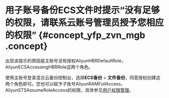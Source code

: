 # 用子账号备份ECS文件时提示“没有足够的权限，请联系云账号管理员授予您相应的权限” {#concept_yfp_zvn_mgb .concept}

出现该提示的原因是主账号没有授权AliyunHBRDefaultRole，AliyunECSAccessingHBRRole这两个角色。

使用主账号登录混合云备份控制台，选择**ECS备份** \> **文件备份**，同意授权创建这两个角色即可。您也可以赋予子账号AliyunRAMFullAccess，AliyunSTSAssumeRoleAccess的权限，具体参见[用户权限管理](../../../../../intl.zh-CN/最佳实践/用户权限管理.md)。

